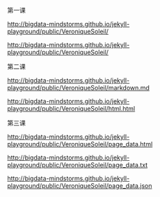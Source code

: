 第一课
  
  http://bigdata-mindstorms.github.io/jekyll-playground/public/VeroniqueSoleil/

  http://bigdata-mindstorms.github.io/jekyll-playground/public/VeroniqueSoleil/

第二课
  
  http://bigdata-mindstorms.github.io/jekyll-playground/public/VeroniqueSoleil/markdown.md

  http://bigdata-mindstorms.github.io/jekyll-playground/public/VeroniqueSoleil/html.html

第三课
  
  http://bigdata-mindstorms.github.io/jekyll-playground/public/VeroniqueSoleil/page_data.html

  http://bigdata-mindstorms.github.io/jekyll-playground/public/VeroniqueSoleil/page_data.txt

  http://bigdata-mindstorms.github.io/jekyll-playground/public/VeroniqueSoleil/page_data.json

